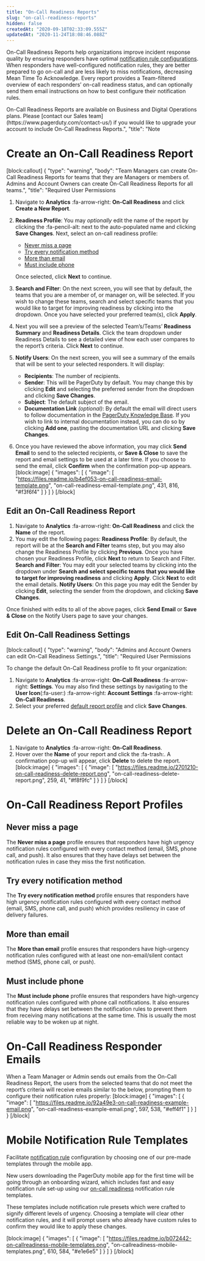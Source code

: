 ```yaml
---
title: "On-Call Readiness Reports"
slug: "on-call-readiness-reports"
hidden: false
createdAt: "2020-09-18T02:33:09.555Z"
updatedAt: "2020-11-24T18:08:46.088Z"
---
```

On-Call Readiness Reports help organizations improve incident response quality by ensuring responders have optimal [notification rule configurations](https://support.pagerduty.com/docs/configuring-a-user-profile#notification-rules). When responders have well-configured notification rules, they are better prepared to go on-call and are less likely to miss notifications, decreasing Mean Time To Acknowledge. Every report provides a Team-filtered overview of each responders’ on-call readiness status, and can optionally send them email instructions on how to best configure their notification rules. 

<Callout type="info" title="Info">
On-Call Readiness Reports are available on Business and Digital Operations plans. Please [contact our Sales team](https://www.pagerduty.com/contact-us/) if you would like to upgrade your account to include On-Call Readiness Reports.",
  "title": "Note
</Callout>


# Create an On-Call Readiness Report

[block:callout]
{
  "type": "warning",
  "body": "Team Managers can create On-Call Readiness Reports for teams that they are Managers or members of. Admins and Account Owners can create On-Call Readiness Reports for all teams.",
  "title": "Required User Permissions
</Callout>


1. Navigate to **Analytics** :fa-arrow-right: **On-Call Readiness** and click **Create a New Report**.
2. **Readiness Profile**: You may *optionally* edit the name of the report by clicking the :fa-pencil-alt: next to the auto-populated name and clicking **Save Changes**. Next, select an on-call readiness profile:

   * [Never miss a page](https://support.pagerduty.com/docs/on-call-readiness-reports#never-miss-a-page)
   * [Try every notification method](https://support.pagerduty.com/docs/on-call-readiness-reports#try-every-notification-method)
   * [More than email](https://support.pagerduty.com/docs/on-call-readiness-reports#more-than-email)
   * [Must include phone](https://support.pagerduty.com/docs/on-call-readiness-reports#must-include-phone)

   Once selected, click **Next** to continue. 

3. **Search and Filter**: On the next screen, you will see that by default, the teams that you are a member of, or manager on, will be selected. If you wish to change these teams, search and select specific teams that you would like to target for improving readiness by clicking into the dropdown. Once you have selected your preferred team(s), click **Apply**.
4. Next you will see a preview of the selected Team’s/Teams’ **Readiness Summary** and **Readiness Details**. Click the team dropdown under Readiness Details to see a detailed view of how each user compares to the report’s criteria. Click **Next** to continue.

5. **Notify Users**: On the next screen, you will see a summary of the emails that will be sent to your selected responders. It will display:

   * **Recipients**: The number of recipients.
   * **Sender**: This will be PagerDuty by default. You may change this by clicking **Edit** and selecting the preferred sender from the dropdown and clicking **Save Changes**.
   * **Subject**: The default subject of the email.
   * **Documentation Link** *(optional)*: By default the email will direct users to follow documentation in the [PagerDuty Knowledge Base](https://support.pagerduty.com/). If you wish to link to internal documentation instead, you can do so by clicking **Add one**, pasting the documentation URL and clicking **Save Changes**.

6. Once you have reviewed the above information, you may click **Send Email** to send to the selected recipients, or **Save & Close** to save the report and email settings to be used at a later time. If you choose to send the email, click **Confirm** when the confirmation pop-up appears.
[block:image]
{
  "images": [
    {
      "image": [
        "https://files.readme.io/b4ef053-on-call-readiness-email-template.png",
        "on-call-readiness-email-template.png",
        431,
        816,
        "#f3f6f4"
      ]
    }
  ]
}
[/block]
## Edit an On-Call Readiness Report

1. Navigate to **Analytics** :fa-arrow-right: **On-Call Readiness** and click the **Name** of the report. 
2. You may edit the following pages:
**Readiness Profile**: By default, the report will be at the **Search and Filter** teams step, but you may also change the Readiness Profile by clicking **Previous**. Once you have chosen your Readiness Profile, click **Next** to return to Search and Filter.
**Search and Filter**: You may edit your selected teams by clicking into the dropdown under **Search and select specific teams that you would like to target for improving readiness** and clicking **Apply**. Click **Next** to edit the email details. 
**Notify Users**: On this page you may edit the Sender by clicking **Edit**, selecting the sender from the dropdown, and clicking **Save Changes**. 

Once finished with edits to all of the above pages, click **Send Email** or **Save & Close** on the Notify Users page to save your changes.

## Edit On-Call Readiness Settings
[block:callout]
{
  "type": "warning",
  "body": "Admins and Account Owners can edit On-Call Readiness Settings.",
  "title": "Required User Permissions
</Callout>


To change the default On-Call Readiness profile to fit your organization:

1. Navigate to **Analytics** :fa-arrow-right: **On-Call Readiness** :fa-arrow-right: **Settings**. You may also find these settings by navigating to the **User Icon**(:fa-user:) :fa-arrow-right: **Account Settings** :fa-arrow-right: **On-Call Readiness**.
2. Select your preferred [default report profile](https://support.pagerduty.com/docs/on-call-readiness-reports#on-call-readiness-report-profiles) and click **Save Changes**.

# Delete an On-Call Readiness Report

1. Navigate to **Analytics** :fa-arrow-right: **On-Call Readiness**. 
2. Hover over the **Name** of your report and click the :fa-trash:. A confirmation pop-up will appear, click **Delete** to delete the report.
[block:image]
{
  "images": [
    {
      "image": [
        "https://files.readme.io/2701210-on-call-readiness-delete-report.png",
        "on-call-readiness-delete-report.png",
        259,
        41,
        "#f8f9fc"
      ]
    }
  ]
}
[/block]
# On-Call Readiness Report Profiles 

## Never miss a page

The **Never miss a page** profile ensures that responders have high urgency notification rules configured with every contact method (email, SMS, phone call, and push). It also ensures that they have delays set between the notification rules in case they miss the first notification.

## Try every notification method

The **Try every notification method** profile ensures that responders have high urgency notification rules configured with every contact method (email, SMS, phone call, and push) which provides resiliency in case of delivery failures. 

## More than email

The **More than email** profile ensures that responders have high-urgency notification rules configured with at least one non-email/silent contact method (SMS, phone call, or push).

## Must include phone

The **Must include phone** profile ensures that responders have high-urgency notification rules configured with phone call notifications. It also ensures that they have delays set between the notification rules to prevent them from receiving many notifications at the same time. This is usually the most reliable way to be woken up at night.

# On-Call Readiness Responder Emails

When a Team Manager or Admin sends out emails from the On-Call Readiness Report, the users from the selected teams that do not meet the report’s criteria will receive emails similar to the below, prompting them to configure their notification rules properly: 
[block:image]
{
  "images": [
    {
      "image": [
        "https://files.readme.io/92a49e3-on-call-readiness-example-email.png",
        "on-call-readiness-example-email.png",
        597,
        538,
        "#eff4f1"
      ]
    }
  ]
}
[/block]
# Mobile Notification Rule Templates

Facilitate [notification rule](https://support.pagerduty.com/docs/configuring-a-user-profile#notification-rules) configuration by choosing one of our pre-made templates through the mobile app. 

New users downloading the PagerDuty mobile app for the first time will be going through an onboarding wizard, which includes fast and easy notification rule set-up using our [on-call readiness](https://support.pagerduty.com/docs/on-call-readiness-reports) notification rule templates. 

These templates include notification rule presets which were crafted to signify different levels of urgency. Choosing a template will clear other notification rules, and it will prompt users who already have custom rules to confirm they would like to apply these changes. 

[block:image]
{
  "images": [
    {
      "image": [
        "https://files.readme.io/b072442-on-callreadiness-mobile-templates.png",
        "on-callreadiness-mobile-templates.png",
        610,
        584,
        "#e1e6e5"
      ]
    }
  ]
}
[/block]